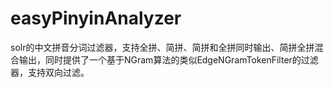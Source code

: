# easyPinyinAnalyzer
solr的中文拼音分词过滤器，支持全拼、简拼、简拼和全拼同时输出、简拼全拼混合输出，同时提供了一个基于NGram算法的类似EdgeNGramTokenFilter的过滤器，支持双向过滤。

